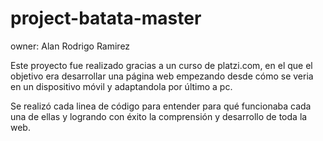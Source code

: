 # project-batata-master

owner: Alan Rodrigo Ramirez

Este proyecto fue realizado gracias a un curso de platzi.com, en el que el objetivo era desarrollar una página web empezando desde cómo se veria en un dispositivo móvil 
y adaptandola por último a pc.

Se realizó cada linea de código para entender para qué funcionaba cada una de ellas y logrando con éxito la comprensión y desarrollo de toda la web.

